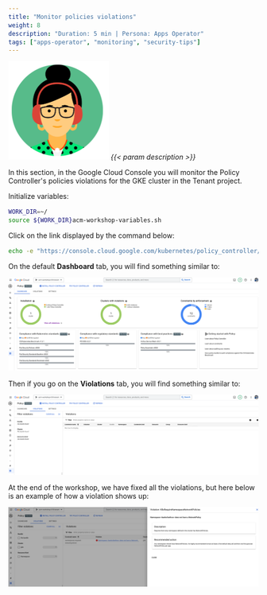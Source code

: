```yaml
---
title: "Monitor policies violations"
weight: 8
description: "Duration: 5 min | Persona: Apps Operator"
tags: ["apps-operator", "monitoring", "security-tips"]
---
```

![Apps Operator](https://github.com/mathieu-benoit/my-images/raw/main/acm-workshop/apps-operator.png)
_{{< param description >}}_

In this section, in the Google Cloud Console you will monitor the Policy Controller's policies violations for the GKE cluster in the Tenant project.

Initialize variables:
```Bash
WORK_DIR=~/
source ${WORK_DIR}acm-workshop-variables.sh
```

Click on the link displayed by the command below:
```Bash
echo -e "https://console.cloud.google.com/kubernetes/policy_controller/dashboard?project=${TENANT_PROJECT_ID}"
```

On the default **Dashboard** tab, you will find something similar to:

![Policy Controller Dashboard UI for GKE cluster](https://github.com/mathieu-benoit/my-images/raw/main/acm-workshop/policy-controller-dashboard-ui-gke.png)

Then if you go on the **Violations** tab, you will find something similar to:

![Policy Controller Violations UI for GKE cluster](https://github.com/mathieu-benoit/my-images/raw/main/acm-workshop/policy-controller-violations-ui-gke.png)

At the end of the workshop, we have fixed all the violations, but here below is an example of how a violation shows up:

![Policy Controller Violations UI example for GKE cluster](https://github.com/mathieu-benoit/my-images/raw/main/acm-workshop/policy-controller-violations-ui-example-gke.png)